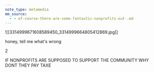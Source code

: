 ```yaml
---
note_type: metamedia
mm_source:
  - - of-course-there-are-some-fantastic-nonprofits-out-.md
---
```


![[3314999671608589450_3314999664805412869.jpg]]

honey, tell me what's wrong

2

IF NONPROFITS
ARE SUPPOSED TO
SUPPORT THE COMMUNITY
WHY DONT THEY PAY TAXE


